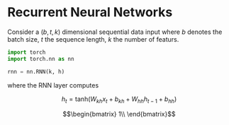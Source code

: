 # Recurrent Neural Networks

Consider a $`(b, t, k)`$ dimensional sequential data input where $`b`$ denotes the batch size, $`t`$ the sequence length, $` k`$ the number of featurs.


```python
import torch
import torch.nn as nn

rnn = nn.RNN(k, h)

```
where the RNN layer computes
```math
h_t = \text{tanh} \left( W_{kh} x_t + b_{kh} + W_{hh} h_{t-1} + b_{hh} \right)
```

```math
\begin{bmatrix}
1\\
\end{bmatrix}
```
